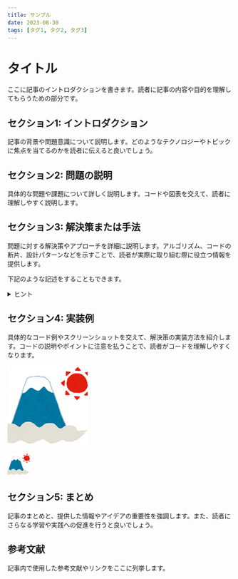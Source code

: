 ```yaml
---
title: サンプル
date: 2023-08-30
tags: [タグ1, タグ2, タグ3]
---
```


# タイトル

ここに記事のイントロダクションを書きます。読者に記事の内容や目的を理解してもらうための部分です。

## セクション1: イントロダクション

記事の背景や問題意識について説明します。どのようなテクノロジーやトピックに焦点を当てるのかを読者に伝えると良いでしょう。

## セクション2: 問題の説明

具体的な問題や課題について詳しく説明します。コードや図表を交えて、読者に理解しやすく説明します。

## セクション3: 解決策または手法

問題に対する解決策やアプローチを詳細に説明します。アルゴリズム、コードの断片、設計パターンなどを示すことで、読者が実際に取り組む際に役立つ情報を提供します。

下記のような記述をすることもできます。
<details><summary>ヒント</summary><div>
ここにヒントを書く。
`select * from sample_Tbl`
</div></details>

## セクション4: 実装例

具体的なコード例やスクリーンショットを交えて、解決策の実装方法を紹介します。コードの説明やポイントに注意を払うことで、読者がコードを理解しやすくなります。

<!-- 大きさを指定せずに画像を貼り付ける -->
![画像を貼る例](./image/syougatsu_fujisan.png)

<!-- 画像の大きさを指定して貼り付ける -->
<img src="./image/syougatsu_fujisan.png" width="10%">

## セクション5: まとめ

記事のまとめと、提供した情報やアイデアの重要性を強調します。また、読者にさらなる学習や実践への促進を行うと良いでしょう。

## 参考文献

記事内で使用した参考文献やリンクをここに列挙します。